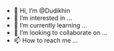 - 👋 Hi, I’m @Dudikhin
- 👀 I’m interested in ...
- 🌱 I’m currently learning ...
- 💞️ I’m looking to collaborate on ...
- 📫 How to reach me ...

<!---
Dudikhin/Dudikhin is a ✨ special ✨ repository because its `README.md` (this file) appears on your GitHub profile.
You can click the Preview link to take a look at your changes.
--->
